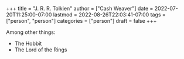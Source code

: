+++
title = "J. R. R. Tolkien"
author = ["Cash Weaver"]
date = 2022-07-20T11:25:00-07:00
lastmod = 2022-08-26T22:03:41-07:00
tags = ["person", "person"]
categories = ["person"]
draft = false
+++

Among other things:

-   The Hobbit
-   The Lord of the Rings
